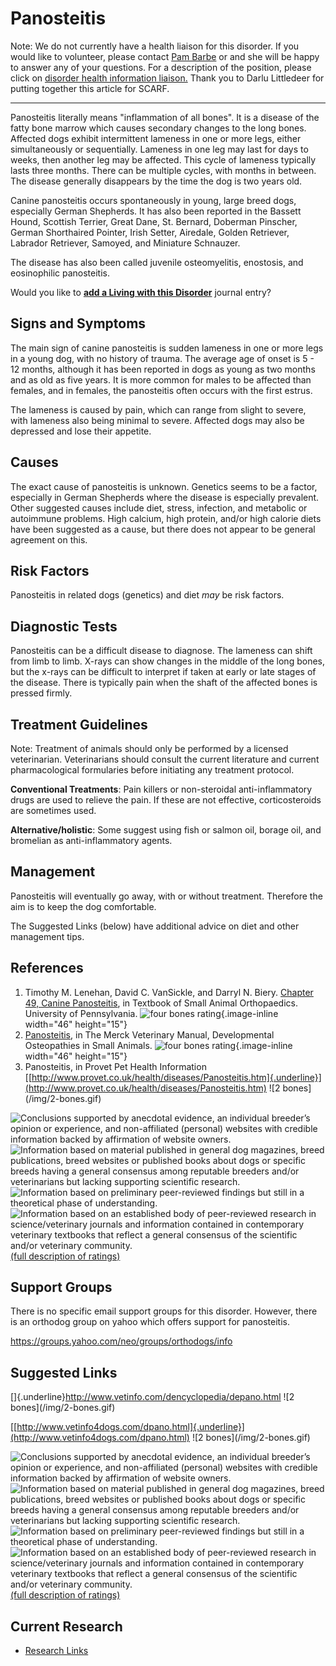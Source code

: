 Panosteitis
===========



Note: We do not currently have a health liaison for this disorder.  If
you would like to volunteer, please contact [Pam
Barbe](mailto:president@samoyedhealthfoundation.org?subject=Questions%20about%20becoming%20a%20Health%20Information%20Liaison%20or%20Reviewer)
or and she will be happy to answer any of your questions.  For a
description of the position, please click on [disorder health
information
liaison.](../help/become-a-health-information-liaison.html "become a health information liaison...")
Thank you to Darlu Littledeer for putting together this article for
SCARF.


------------------------------------------------------------------------

Panosteitis literally means \"inflammation of all bones\".  It is a
disease of the fatty bone marrow which causes secondary changes to the
long bones.  Affected dogs exhibit intermittent lameness in one or more
legs, either simultaneously or sequentially.  Lameness in one leg may
last for days to weeks, then another leg may be affected.  This cycle of
lameness typically lasts three months.  There can be multiple cycles,
with months in between.  The disease generally disappears by the time
the dog is two years old.

Canine panosteitis occurs spontaneously in young, large breed dogs,
especially German Shepherds.  It has also been reported in the Bassett
Hound, Scottish Terrier, Great Dane, St. Bernard, Doberman Pinscher,
German Shorthaired Pointer, Irish Setter, Airedale, Golden Retriever,
Labrador Retriever, Samoyed, and Miniature Schnauzer.

The disease has also been called juvenile osteomyelitis, enostosis, and
eosinophilic panosteitis.



Would you like to **[add a Living with this
Disorder](panosteitis/addliving_form.html)** journal entry?

Signs and Symptoms
------------------

The main sign of canine panosteitis is sudden lameness in one or more
legs in a young dog, with no history of trauma.  The average age of
onset is 5 - 12 months, although it has been reported in dogs as young
as two months and as old as five years.  It is more common for males to
be affected than females, and in females, the panosteitis often occurs
with the first estrus.

The lameness is caused by pain, which can range from slight to severe,
with lameness also being minimal to severe.  Affected dogs may also be
depressed and lose their appetite.

Causes
------

The exact cause of panosteitis is unknown.  Genetics seems to be a
factor, especially in German Shepherds where the disease is especially
prevalent.   Other suggested causes include diet, stress, infection, and
metabolic or autoimmune problems.  High calcium, high protein, and/or
high calorie diets have been suggested as a cause, but there does not
appear to be general agreement on this.

Risk Factors
------------

Panosteitis in related dogs (genetics) and diet *may* be risk factors.

Diagnostic Tests
----------------

Panosteitis can be a difficult disease to diagnose.  The lameness can
shift from limb to limb.  X-rays can show changes in the middle of the
long bones, but the x-rays can be difficult to interpret if taken at
early or late stages of the disease.  There is typically pain when the
shaft of the affected bones is pressed firmly.

Treatment Guidelines
--------------------

Note: Treatment of animals should only be performed by a licensed
veterinarian. Veterinarians should consult the current literature and
current pharmacological formularies before initiating any treatment
protocol.

**Conventional Treatments**:  Pain killers or non-steroidal
anti-inflammatory drugs are used to relieve the pain.  If these are not
effective, corticosteroids are sometimes used.

**Alternative/holistic**:  Some suggest using fish or salmon oil, borage
oil, and bromelian as anti-inflammatory agents.

Management
----------

Panosteitis will eventually go away, with or without treatment.
Therefore the aim is to keep the dog comfortable.

The Suggested Links (below) have additional advice on diet and other
management tips.

References
----------

1.  Timothy M. Lenehan, David C. VanSickle, and Darryl N. Biery.
    [Chapter 49, Canine
    Panosteitis](http://cal.vet.upenn.edu/projects/saortho/chapter_49/49mast.htm "external-link"),
    in Textbook of Small Animal Orthopaedics. University of
    Pennsylvania.  ![four bones
    rating](/img/4-bones.gif/image_large.png){.image-inline
    width="46" height="15"}
2.  [Panosteitis](http://www.merckvetmanual.com/mvm/musculoskeletal_system/osteopathies_in_small_animals/developmental_osteopathies_in_small_animals.html),
    in The Merck Veterinary Manual, Developmental Osteopathies in Small
    Animals.  ![four bones
    rating](/img/4-bones.gif/image_large.png){.image-inline
    width="46" height="15"}
3.  Panosteitis, in Provet Pet Health Information
    [[http://www.provet.co.uk/health/diseases/Panosteitis.htm]{.underline}](http://www.provet.co.uk/health/diseases/Panosteitis.htm)
      !\[2 bones\](/img/2-bones.gif)



![](panosteitis/bone.gif "Conclusions supported by anecdotal evidence, an individual breeder’s opinion or experience, and non-affiliated (personal) websites with credible information backed by affirmation of website owners.")
![](panosteitis/2-bones.gif "Information based on material published in general dog magazines, breed publications, breed websites or published books about dogs or specific breeds  having a general consensus among reputable breeders and/or veterinarians but lacking supporting scientific research.")
![](panosteitis/3-bones.gif "Information based on preliminary peer-reviewed findings but still in a theoretical phase of understanding.")
![](panosteitis/4-bones.gif "Information based on an established body of peer-reviewed research in science/veterinary journals and information contained in contemporary veterinary textbooks that reflect a general consensus of the scientific and/or veterinary community.")
[(full description of ratings)](ratings-what-do-they-mean.html)



Support Groups
--------------

There is no specific email support groups for this disorder.  However,
there is an orthodog group on yahoo which offers support for
panosteitis.

<https://groups.yahoo.com/neo/groups/orthodogs/info>

Suggested Links
---------------

[]{.underline}<http://www.vetinfo.com/dencyclopedia/depano.html>  !\[2
bones\](/img/2-bones.gif)

[[http://www.vetinfo4dogs.com/dpano.html]{.underline}](http://www.vetinfo4dogs.com/dpano.html)    !\[2
bones\](/img/2-bones.gif)





![](panosteitis/bone.gif "Conclusions supported by anecdotal evidence, an individual breeder’s opinion or experience, and non-affiliated (personal) websites with credible information backed by affirmation of website owners.")
![](panosteitis/2-bones.gif "Information based on material published in general dog magazines, breed publications, breed websites or published books about dogs or specific breeds  having a general consensus among reputable breeders and/or veterinarians but lacking supporting scientific research.")
![](panosteitis/3-bones.gif "Information based on preliminary peer-reviewed findings but still in a theoretical phase of understanding.")
![](panosteitis/4-bones.gif "Information based on an established body of peer-reviewed research in science/veterinary journals and information contained in contemporary veterinary textbooks that reflect a general consensus of the scientific and/or veterinary community.")
[(full description of ratings)](ratings-what-do-they-mean.html)



Current Research
----------------

-   [Research Links](panosteitis/research-links.html)
